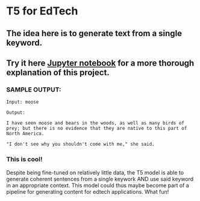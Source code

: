 # T5 for EdTech

## The idea here is to generate text from a single keyword.

## Try it here [Jupyter notebook](https://github.com/s-cafferty-nlp/t5_keyword_to_text/blob/main/notebooks/hyperparameters_for_text_generation.ipynb) for a more thorough explanation of this project.

### SAMPLE OUTPUT:

```
Input: moose

Output:

I have seen moose and bears in the woods, as well as many birds of prey; but there is no evidence that they are native to this part of North America.

"I don't see why you shouldn't come with me," she said.
```

### This is cool!

Despite being fine-tuned on relatively little data, the T5 model is able to generate coherent sentences from a single keywork AND use said keyword in an appropriate context. This model could thus maybe become part of a pipeline for generating content for edtech applications. What fun!

